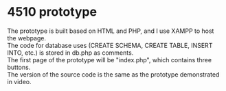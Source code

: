 # 4510 prototype

The prototype is built based on HTML and PHP, and I use XAMPP to host the webpage.  
The code for database uses (CREATE SCHEMA, CREATE TABLE, INSERT INTO, etc.) is stored in db.php as comments.  
The first page of the prototype will be "index.php", which contains three buttons.  
The version of the source code is the same as the prototype demonstrated in video.  
